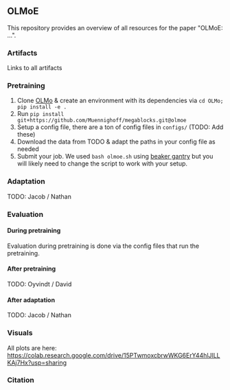 ## OLMoE

This repository provides an overview of all resources for the paper "OLMoE: ...".

### Artifacts

Links to all artifacts

### Pretraining

1. Clone [OLMo](https://github.com/allenai/OLMo) & create an environment with its dependencies via `cd OLMo; pip install -e .`
2. Run `pip install git+https://github.com/Muennighoff/megablocks.git@olmoe`
3. Setup a config file, there are a ton of config files in `configs/` (TODO: Add these)
4. Download the data from TODO & adapt the paths in your config file as needed
5. Submit your job. We used `bash olmoe.sh` using [beaker gantry](https://github.com/allenai/beaker-gantry) but you will likely need to change the script to work with your setup.

### Adaptation

TODO: Jacob / Nathan

### Evaluation

#### During pretraining

Evaluation during pretraining is done via the config files that run the pretraining.

#### After pretraining

TODO: Oyvindt / David

#### After adaptation

TODO: Jacob / Nathan

### Visuals

All plots are here: https://colab.research.google.com/drive/15PTwmoxcbrwWKG6ErY44hlJlLLKAj7Hx?usp=sharing

### Citation
